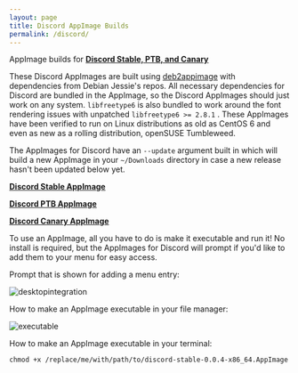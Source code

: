 ```yaml
---
layout: page
title: Discord AppImage Builds
permalink: /discord/
---
```


AppImage builds for **[Discord Stable, PTB, and Canary](https://discordapp.com)**

These Discord AppImages are built using [deb2appimage](https://github.com/simoniz0r/deb2appimage) with dependencies from Debian Jessie's repos.  All necessary dependencies for Discord are bundled in the AppImage, so the Discord AppImages should just work on any system.  `libfreetype6` is also bundled to work around the font rendering issues with unpatched `libfreetype6 >= 2.8.1` .  These AppImages have been verified to run on Linux distributions as old as CentOS 6 and even as new as a rolling distribution, openSUSE Tumbleweed.

The AppImages for Discord have an `--update` argument built in which will build a new AppImage in your `~/Downloads` directory in case a new release hasn't been updated below yet.

**[Discord Stable AppImage](https://github.com/simoniz0r/Discord-AppImage/releases)**

**[Discord PTB AppImage](https://github.com/simoniz0r/Discord-PTB-AppImage/releases)**

**[Discord Canary AppImage](https://github.com/simoniz0r/Discord-Canary-AppImage/releases)**

To use an AppImage, all you have to do is make it executable and run it!  No install is required, but the AppImages for Discord will prompt if you'd like to add them to your menu for easy access.

Prompt that is shown for adding a menu entry:

![desktopintegration](https://u.teknik.io/DSo4J.png)

How to make an AppImage executable in your file manager:

![executable](https://u.teknik.io/rEZBa.gif)

How to make an AppImage executable in your terminal:

```
chmod +x /replace/me/with/path/to/discord-stable-0.0.4-x86_64.AppImage
```
